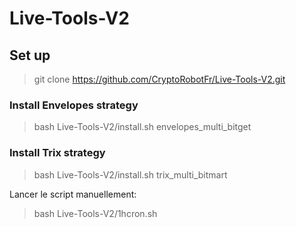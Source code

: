 # Live-Tools-V2

## Set up

> git clone https://github.com/CryptoRobotFr/Live-Tools-V2.git

### Install Envelopes strategy
> bash Live-Tools-V2/install.sh envelopes_multi_bitget

### Install Trix strategy
> bash Live-Tools-V2/install.sh trix_multi_bitmart

Lancer le script manuellement:

> bash Live-Tools-V2/1hcron.sh
